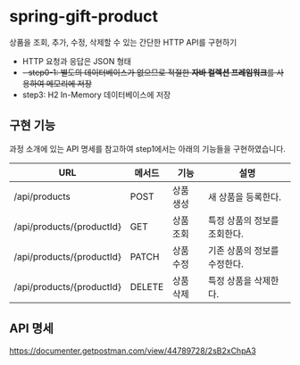 # spring-gift-product

상품을 조회, 추가, 수정, 삭제할 수 있는 간단한 HTTP API를 구현하기

- HTTP 요청과 응답은 JSON 형태
- ~~- step0-1: 별도의 데이터베이스가 없으므로 적절한 **자바 컬렉션 프레임워크**를 사용하여 메모리에 저장~~
- step3: H2 In-Memory 데이터베이스에 저장

## 구현 기능

과정 소개에 있는 API 명세를 참고하여 step1에서는 아래의 기능들을 구현하였습니다.

| URL                       | 메서드    | 기능    | 설명               |
|---------------------------|--------|-------|------------------|
| /api/products             | POST   | 상품 생성 | 새 상품을 등록한다.      |
| /api/products/{productId} | GET    | 상품 조회 | 특정 상품의 정보를 조회한다. |
| /api/products/{productId} | PATCH  | 상품 수정 | 기존 상품의 정보를 수정한다. |
| /api/products/{productId} | DELETE | 상품 삭제 | 특정 상품을 삭제한다.     |

## API 명세

https://documenter.getpostman.com/view/44789728/2sB2xChpA3